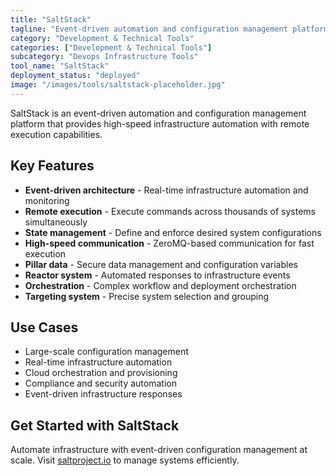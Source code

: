 ```yaml
---
title: "SaltStack"
tagline: "Event-driven automation and configuration management platform"
category: "Development & Technical Tools"
categories: ["Development & Technical Tools"]
subcategory: "Devops Infrastructure Tools"
tool_name: "SaltStack"
deployment_status: "deployed"
image: "/images/tools/saltstack-placeholder.jpg"
---
```

SaltStack is an event-driven automation and configuration management platform that provides high-speed infrastructure automation with remote execution capabilities.

## Key Features

- **Event-driven architecture** - Real-time infrastructure automation and monitoring
- **Remote execution** - Execute commands across thousands of systems simultaneously
- **State management** - Define and enforce desired system configurations
- **High-speed communication** - ZeroMQ-based communication for fast execution
- **Pillar data** - Secure data management and configuration variables
- **Reactor system** - Automated responses to infrastructure events
- **Orchestration** - Complex workflow and deployment orchestration
- **Targeting system** - Precise system selection and grouping

## Use Cases

- Large-scale configuration management
- Real-time infrastructure automation
- Cloud orchestration and provisioning
- Compliance and security automation
- Event-driven infrastructure responses

## Get Started with SaltStack

Automate infrastructure with event-driven configuration management at scale. Visit [saltproject.io](https://saltproject.io) to manage systems efficiently.